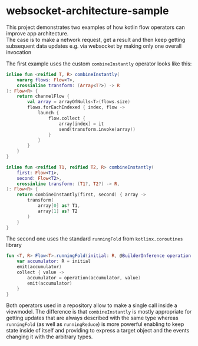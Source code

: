 # websocket-architecture-sample

This project demonstrates two examples of how kotlin flow operators can improve app architecture. 
\
The case is to make a network request, get a result and then keep getting subsequent data updates e.g. via websocket by making only one overall invocation 

The first example uses the custom `combineInstantly` operator looks like this:
```kotlin
inline fun <reified T, R> combineInstantly(
    vararg flows: Flow<T>,
    crossinline transform: (Array<T?>) -> R
): Flow<R> {
    return channelFlow {
        val array = arrayOfNulls<T>(flows.size)
        flows.forEachIndexed { index, flow ->
            launch {
                flow.collect {
                    array[index] = it
                    send(transform.invoke(array))
                }
            }
        }
    }
}

inline fun <reified T1, reified T2, R> combineInstantly(
    first: Flow<T1>,
    second: Flow<T2>,
    crossinline transform: (T1?, T2?) -> R,
): Flow<R> {
    return combineInstantly(first, second) { array ->
        transform(
            array[0] as? T1,
            array[1] as? T2
        )
    }
}
```

The second one uses the standard `runningFold` from `kotlinx.coroutines` library 
```kotlin
fun <T, R> Flow<T>.runningFold(initial: R, @BuilderInference operation: suspend (accumulator: R, value: T) -> R): Flow<R> = flow {
    var accumulator: R = initial
    emit(accumulator)
    collect { value ->
        accumulator = operation(accumulator, value)
        emit(accumulator)
    }
}
```

Both operators used in a repository allow to make a single call inside a viewmodel. The difference is that `combineInstantly` is mostly appropriate for getting updates that are always described with the same type whereas `runningFold` (as well as `runningReduce`) is more powerful enabling to keep state inside of itself and providing to express a target object and the events changing it with the arbitrary types.
